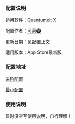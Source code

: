 ### 配置说明

适用软件：[Quantumelt X](https://apps.apple.com/app/quantumult-x/id1443988620)

配置作者：[可莉🅥](https://t.me/iKeLee)

更新日期：见配置正文

适用版本：App Store最新版

### 配置地址

[进阶配置](https://raw.githubusercontent.com/ajune0527/vpn_loon/master/Tool/QuantumultX/Config/Quantumult_X_Sample_Configuration_By_iKeLee.conf)

[最小配置](https://raw.githubusercontent.com/ajune0527/vpn_loon/master/Tool/QuantumultX/Config/Quantumult_X_Simple_Sample_Configuration_By_iKeLee.conf)

### 使用说明

暂时没空写使用说明，自行理解！

